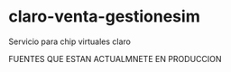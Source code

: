 # claro-venta-gestionesim
Servicio para chip virtuales claro

FUENTES QUE ESTAN ACTUALMNETE EN PRODUCCION
